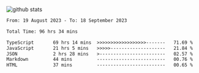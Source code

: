 
![github stats](https://github-readme-stats.vercel.app/api?username=realmahd1&show_icons=true&theme=codeSTACKr&hide_rank=true&count_private=true)

<!--START_SECTION:waka-->

```txt
From: 19 August 2023 - To: 18 September 2023

Total Time: 96 hrs 34 mins

TypeScript       69 hrs 14 mins  >>>>>>>>>>>>>>>>>>-------   71.69 %
JavaScript       21 hrs 5 mins   >>>>>--------------------   21.84 %
JSON             2 hrs 28 mins   >------------------------   02.57 %
Markdown         44 mins         -------------------------   00.76 %
HTML             37 mins         -------------------------   00.65 %
```

<!--END_SECTION:waka-->
